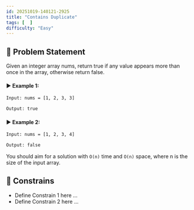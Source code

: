 ```yaml
---
id: 20251019-140121-2925
title: "Contains Duplicate"
tags: [  ]
difficulty: "Easy"
---
```


## 🧠 Problem Statement
Given an integer array nums, return true if any value appears more than once in the array, otherwise return false.

#### ▶️ Example 1:
```bash
Input: nums = [1, 2, 3, 3]

Output: true
```

#### ▶️ Example 2:
```bash
Input: nums = [1, 2, 3, 4]

Output: false
```

You should aim for a solution with `O(n)` time and `O(n)` space, where n is the size of the input array.

## 🎯 Constrains
* Define Constrain 1 here ...
* Define Constrain 2 here ...
